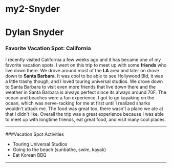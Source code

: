 # my2-Snyder
# Dylan Snyder
### Favorite Vacation Spot: California
I recently visited California a few weeks ago and it has became one of
my favorite vacation spots. I went on this trip to meet up with some
**friends** who live down there. We drove around most of the **LA** area and
later on drove down to **Santa Barbara**. It was cool to be able to see
Hollywood Bld, it was a little trashy though, and I loved touring universal 
studios. We drove down to Santa Barbara to visit even more friends that live
down there and the weather in Santa Barbara is always perfect since its always
around 70F. The ocean and beaches were a fun experience, I got to go kayaking
on the ocean, which was nerve-racking for me at first until I realized sharks
wouldn't attack me. The food was great too, there wasn't a place we ate at that 
I didn't like. Overall the trip was a great experience because I was able to meet
up with longtime friends, eat great food, and visit many cool places.

---
###Vacation Spot Activities
- Touring Universal Studios
- Going to the beach (sunbathe, swim, kayak)
- Eat Korean BBQ
---